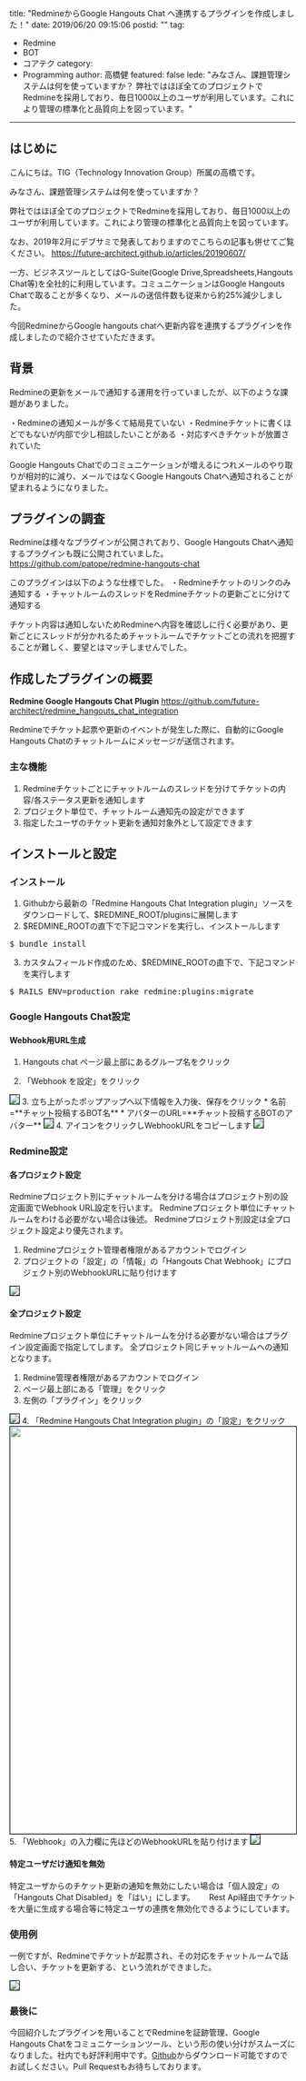 title: "RedmineからGoogle Hangouts Chat へ連携するプラグインを作成しました！"
date: 2019/06/20 09:15:06
postid: ""
tag:
  - Redmine
  - BOT
  - コアテク
category:
  - Programming
author: 高橋健
featured: false
lede: "みなさん、課題管理システムは何を使っていますか？
弊社ではほぼ全てのプロジェクトでRedmineを採用しており、毎日1000以上のユーザが利用しています。これにより管理の標準化と品質向上を図っています。"
---
## はじめに

こんにちは。TIG（Technology Innovation Group）所属の高橋です。

みなさん、課題管理システムは何を使っていますか？

弊社ではほぼ全てのプロジェクトでRedmineを採用しており、毎日1000以上のユーザが利用しています。これにより管理の標準化と品質向上を図っています。

なお、2019年2月にデブサミで発表しておりますのでこちらの記事も併せてご覧ください。
https://future-architect.github.io/articles/20190607/

一方、ビジネスツールとしてはG-Suite(Google Drive,Spreadsheets,Hangouts Chat等)を全社的に利用しています。コミュニケーションはGoogle Hangouts Chatで取ることが多くなり、メールの送信件数も従来から約25%減少しました。

今回RedmineからGoogle hangouts chatへ更新内容を連携するプラグインを作成しましたので紹介させていただきます。

## 背景

Redmineの更新をメールで通知する運用を行っていましたが、以下のような課題がありました。

・Redmineの通知メールが多くて結局見ていない
・Redmineチケットに書くほどでもないが内部で少し相談したいことがある
・対応すべきチケットが放置されていた

Google Hangouts Chatでのコミュニケーションが増えるにつれメールのやり取りが相対的に減り、メールではなくGoogle Hangouts Chatへ通知されることが望まれるようになりました。

## プラグインの調査

Redmineは様々なプラグインが公開されており、Google Hangouts Chatへ通知するプラグインも既に公開されていました。
https://github.com/patope/redmine-hangouts-chat

このプラグインは以下のような仕様でした。
・Redmineチケットのリンクのみ通知する
・チャットルームのスレッドをRedmineチケットの更新ごとに分けて通知する

チケット内容は通知しないためRedmineへ内容を確認しに行く必要があり、更新ごとにスレッドが分かれるためチャットルームでチケットごとの流れを把握することが難しく、要望とはマッチしませんでした。

## 作成したプラグインの概要

**Redmine Google Hangouts Chat Plugin**
https://github.com/future-architect/redmine_hangouts_chat_integration

​Redmineでチケット起票や更新のイベントが発生した際に、自動的にGoogle Hangouts Chatのチャットルームにメッセージが送信されます。

### 主な機能
1. Redmineチケットごとにチャットルームのスレッドを分けてチケットの内容/各ステータス更新を通知します
2. プロジェクト単位で、チャットルーム通知先の設定ができます
3. 指定したユーザのチケット更新を通知対象外として設定できます

## インストールと設定

### インストール

1. Githubから最新の​「Redmine Hangouts Chat Integration plugin」ソースをダウンロードして、$REDMINE_ROOT/pluginsに展開します
2. $REDMINE_ROOTの直下で下記コマンドを実行し、インストールします
<pre>
$ bundle install
</pre>
3. カスタムフィールド作成のため、$REDMINE_ROOTの直下で、下記コマンドを実行します
<pre>
$ RAILS_ENV=production rake redmine:plugins:migrate
</pre>

### Google Hangouts Chat設定

#### Webhook用URL生成
1. Hangouts chat ページ最上部にあるグループ名をクリック

2. 「Webhook を設定」をクリック
<img src="/images/20190620/photo_20190620_01.png" style="border:solid 1px #000000">
3. 立ち上がったポップアップへ以下情報を入力後、保存をクリック
  * 名前=**チャット投稿するBOT名**
  * アバターのURL=**チャット投稿するBOTのアバター**
<img src="/images/20190620/photo_20190620_02.png" class="img-middle-size" style="border:solid 1px #000000">
4. アイコンをクリックしWebhookURLをコピーします
<img src="/images/20190620/photo_20190620_03.png" class="img-middle-size" style="border:solid 1px #000000">
 ​

### Redmine設定
#### 各プロジェクト設定
Redmineプロジェクト別にチャットルームを分ける場合はプロジェクト別の設定画面でWebhook URL設定を行います。
Redmineプロジェクト単位にチャットルームをわける必要がない場合は後述。
Redmineプロジェクト別設定は全プロジェクト設定より優先されます。

1. Redmineプロジェクト管理者権限があるアカウントでログイン
2. プロジェクトの「設定」の「情報」の「Hangouts Chat Webhook」にプロジェクト別のWebhookURLに貼り付けます
<img src="/images/20190620/photo_20190620_04.png" style="border:solid 1px #000000">


#### 全プロジェクト設定
Redmineプロジェクト単位にチャットルームを分ける必要がない場合はプラグイン設定画面で指定してします。
全プロジェクト同じチャットルームへの通知となります。

1. Redmine管理者権限があるアカウントでログイン
2. ページ最上部にある「管理」をクリック
3. 左側の「プラグイン」をクリック
<img src="/images/20190620/photo_20190620_05.png" class="img-small-size" style="border:solid 1px #000000">
4. 「Redmine Hangouts Chat Integration plugin」の「設定」をクリック
<img width="717" class="img-middle-size" src="/images/20190620/d72ca067-8bef-dbec-b934-059597c9d72f.png" style="border:solid 1px #000000">
5. 「Webhook」の入力欄に先ほどのWebhookURLを貼り付けます
<img src="/images/20190620/photo_20190620_06.png" style="border:solid 1px #000000">


#### 特定ユーザだけ通知を無効

特定ユーザからのチケット更新の通知を無効にしたい場合は「個人設定」の「Hangouts Chat Disabled」を「はい」にします。　　
Rest Api経由でチケットを大量に生成する場合等に特定ユーザの連携を無効化できるようにしています。


### 使用例

一例ですが、Redmineでチケットが起票され、その対応をチャットルームで話し合い、チケットを更新する、という流れができました。

<img src="/images/20190620/photo_20190620_07.png" style="border:solid 1px #000000">


### 最後に

今回紹介したプラグインを用いることでRedmineを証跡管理、Google Hangouts Chatをコミュニケーションツール、という形の使い分けがスムーズになりました。社内でも好評利用中です。[Github](https://github.com/future-architect/redmine_hangouts_chat_integration)からダウンロード可能ですのでお試しください。Pull Requestもお待ちしております。

